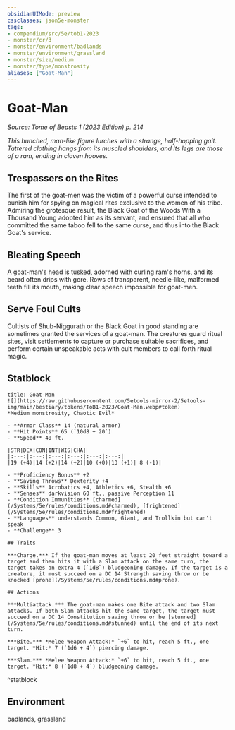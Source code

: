 ```yaml
---
obsidianUIMode: preview
cssclasses: json5e-monster
tags:
- compendium/src/5e/tob1-2023
- monster/cr/3
- monster/environment/badlands
- monster/environment/grassland
- monster/size/medium
- monster/type/monstrosity
aliases: ["Goat-Man"]
---
```

# Goat-Man
*Source: Tome of Beasts 1 (2023 Edition) p. 214*  

*This hunched, man-like figure lurches with a strange, half-hopping gait. Tattered clothing hangs from its muscled shoulders, and its legs are those of a ram, ending in cloven hooves.*

## Trespassers on the Rites

The first of the goat-men was the victim of a powerful curse intended to punish him for spying on magical rites exclusive to the women of his tribe. Admiring the grotesque result, the Black Goat of the Woods With a Thousand Young adopted him as its servant, and ensured that all who committed the same taboo fell to the same curse, and thus into the Black Goat's service.

## Bleating Speech

A goat-man's head is tusked, adorned with curling ram's horns, and its beard often drips with gore. Rows of transparent, needle-like, malformed teeth fill its mouth, making clear speech impossible for goat-men.

## Serve Foul Cults

Cultists of Shub-Niggurath or the Black Goat in good standing are sometimes granted the services of a goat-man. The creatures guard ritual sites, visit settlements to capture or purchase suitable sacrifices, and perform certain unspeakable acts with cult members to call forth ritual magic.

## Statblock

```ad-statblock
title: Goat-Man
![](https://raw.githubusercontent.com/5etools-mirror-2/5etools-img/main/bestiary/tokens/ToB1-2023/Goat-Man.webp#token)
*Medium monstrosity, Chaotic Evil*

- **Armor Class** 14 (natural armor)
- **Hit Points** 65 (`10d8 + 20`)
- **Speed** 40 ft.

|STR|DEX|CON|INT|WIS|CHA|
|:---:|:---:|:---:|:---:|:---:|:---:|
|19 (+4)|14 (+2)|14 (+2)|10 (+0)|13 (+1)| 8 (-1)|

- **Proficiency Bonus** +2
- **Saving Throws** Dexterity +4
- **Skills** Acrobatics +4, Athletics +6, Stealth +6
- **Senses** darkvision 60 ft., passive Perception 11
- **Condition Immunities** [charmed](/Systems/5e/rules/conditions.md#charmed), [frightened](/Systems/5e/rules/conditions.md#frightened)
- **Languages** understands Common, Giant, and Trollkin but can't speak
- **Challenge** 3

## Traits

***Charge.*** If the goat-man moves at least 20 feet straight toward a target and then hits it with a Slam attack on the same turn, the target takes an extra 4 (`1d8`) bludgeoning damage. If the target is a creature, it must succeed on a DC 14 Strength saving throw or be knocked [prone](/Systems/5e/rules/conditions.md#prone).

## Actions

***Multiattack.*** The goat-man makes one Bite attack and two Slam attacks. If both Slam attacks hit the same target, the target must succeed on a DC 14 Constitution saving throw or be [stunned](/Systems/5e/rules/conditions.md#stunned) until the end of its next turn.

***Bite.*** *Melee Weapon Attack:* `+6` to hit, reach 5 ft., one target. *Hit:* 7 (`1d6 + 4`) piercing damage.

***Slam.*** *Melee Weapon Attack:* `+6` to hit, reach 5 ft., one target. *Hit:* 8 (`1d8 + 4`) bludgeoning damage.
```
^statblock

## Environment

badlands, grassland